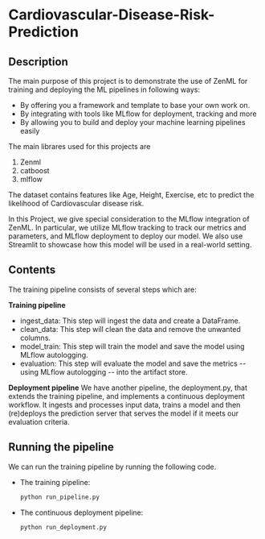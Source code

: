 # Cardiovascular-Disease-Risk-Prediction

## Description
The main purpose of this project is to demonstrate the use of ZenML for training and deploying the ML pipelines in following ways:
* By offering you a framework and template to base your own work on.
* By integrating with tools like MLflow for deployment, tracking and more
* By allowing you to build and deploy your machine learning pipelines easily

The main librares used for this projects are
1. Zenml
2. catboost
3. mlflow

The dataset contains features like Age, Height, Exercise, etc to predict the likelihood of Cardiovascular disease risk.

In this Project, we give special consideration to the MLflow integration of ZenML. In particular, we utilize MLflow tracking to track our metrics and parameters, and MLflow deployment to deploy our model. We also use Streamlit to showcase how this model will be used in a real-world setting.

## Contents

The training pipeline consists of several steps which are:

**Training pipeline**
* ingest_data: This step will ingest the data and create a DataFrame.
* clean_data: This step will clean the data and remove the unwanted columns.
* model_train: This step will train the model and save the model using MLflow autologging.
* evaluation: This step will evaluate the model and save the metrics -- using MLflow autologging -- into the artifact store.

**Deployment pipeline**
We have another pipeline, the deployment.py, that extends the training pipeline, and implements a continuous deployment workflow. It ingests and processes input data, trains a model and then (re)deploys the prediction server that serves the model if it meets our evaluation criteria.

## Running the pipeline
We can run the training pipeline by running the following code.

* The training pipeline:
  ```bash
  python run_pipeline.py
  ```

* The continuous deployment pipeline:
  ```bash
  python run_deployment.py
  ```
